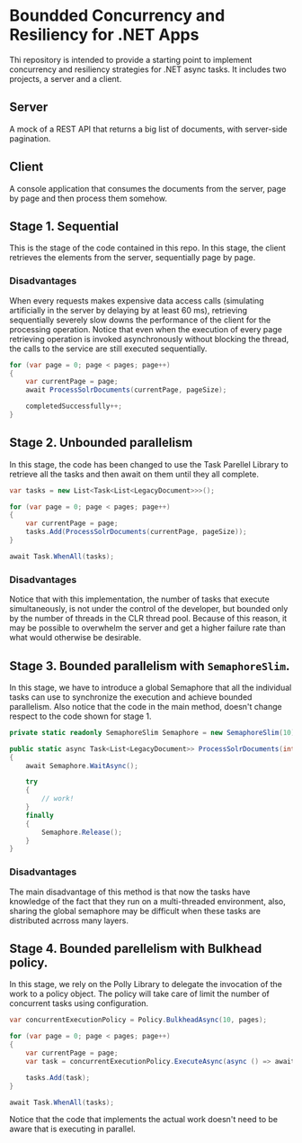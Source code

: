 # Boundded Concurrency and Resiliency for .NET Apps

Thi repository is intended to provide a starting point to implement concurrency and resiliency strategies for .NET async tasks. 
It includes two projects, a server and a client.

## Server
A mock of a REST API that returns a big list of documents, with server-side pagination.

## Client
A console application that consumes the documents from the server, page by page and then process them somehow.

## Stage 1. Sequential
This is the stage of the code contained in this repo. In this stage, the client retrieves the elements from the server, sequentially page by page. 

### Disadvantages
When every requests makes expensive data access calls (simulating artificially in the server by delaying by at least 60 ms), retrieving sequentially severely slow downs the performance of the client for the processing operation. Notice that even when the execution of every page retrieving operation is invoked asynchronously without blocking the thread, the calls to the service are still executed sequentially.

```csharp
for (var page = 0; page < pages; page++)
{
    var currentPage = page;
    await ProcessSolrDocuments(currentPage, pageSize);

    completedSuccessfully++;
}
```

## Stage 2. Unbounded parallelism
In this stage, the code has been changed to use the Task Parellel Library to retrieve all the tasks and then await on them until they all complete.
```csharp
var tasks = new List<Task<List<LegacyDocument>>>();

for (var page = 0; page < pages; page++)
{
    var currentPage = page;
    tasks.Add(ProcessSolrDocuments(currentPage, pageSize));
}

await Task.WhenAll(tasks);
```
### Disadvantages
Notice that with this implementation, the number of tasks that execute simultaneously, is not under the control of the developer, but bounded only by the number of threads in the CLR thread pool. Because of this reason, it may be possible to overwhelm the server and get a higher failure rate than what would otherwise be desirable.

## Stage 3. Bounded parallelism with `SemaphoreSlim`.
In this stage, we have to introduce a global Semaphore that all the individual tasks can use to synchronize the execution and achieve bounded parallelism. Also notice that the code in the main method, doesn't change respect to the code shown for stage 1.

```csharp
private static readonly SemaphoreSlim Semaphore = new SemaphoreSlim(10);

public static async Task<List<LegacyDocument>> ProcessSolrDocuments(int page, int pageSize)
{
    await Semaphore.WaitAsync();

    try
    {
        // work!
    }
    finally
    {
        Semaphore.Release();
    }
}
```

### Disadvantages
The main disadvantage of this method is that now the tasks have knowledge of the fact that they run on a multi-threaded environment, also, sharing the global semaphore may be difficult when these tasks are distributed acrross many layers.

## Stage 4. Bounded parellelism with Bulkhead policy.
In this stage, we rely on the Polly Library to delegate the invocation of the work to a policy object. The policy will take care of limit the number of concurrent tasks using configuration.

```csharp
var concurrentExecutionPolicy = Policy.BulkheadAsync(10, pages);

for (var page = 0; page < pages; page++)
{
    var currentPage = page;
    var task = concurrentExecutionPolicy.ExecuteAsync(async () => await ProcessSolrDocuments(currentPage, pageSize));

    tasks.Add(task);
}

await Task.WhenAll(tasks);
```

Notice that the code that implements the actual work doesn't need to be aware that is executing in parallel.



